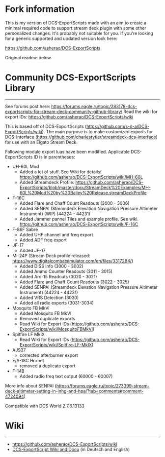 # Fork information

This is my version of DCS-ExportScripts made with an aim to create a
minimal required code to support stream deck plugin with some other
personalized changes. It's probably not suitable for you. If you're
looking for a generic supported and updated version look here:

https://github.com/asherao/DCS-ExportScripts

Original readme below.

# Community DCS-ExportScripts Library
---

See forums post here: https://forums.eagle.ru/topic/283178-dcs-exportscripts-for-stream-deck-community-github-library/
Read the wiki for export IDs: https://github.com/asherao/DCS-ExportScripts/wiki

This is based off of DCS-ExportScripts (https://github.com/s-d-a/DCS-ExportScripts/wiki). The main purpose is to make customized exports for DCS-Interface (https://github.com/charlestytler/streamdeck-dcs-interface) for use with an Elgato Stream Deck.

Following module export luas have been modified. Applicable DCS-ExportScripts ID is in parentheses:
- UH-60L Mod
  - Added a lot of stuff. See Wiki for details: https://github.com/asherao/DCS-ExportScripts/wiki/MH-60L
  - Added Streamdeck Profile: https://github.com/asherao/DCS-ExportScripts/blob/master/docu/StreamDeck%20Examples/MH-60L%20Mod%20by%20Bailey%20Release.streamDeckProfile
- F-16C
  - Added Flare and Chaff Count Readouts (3000 - 3006)
  - Added SENPAI (Streamdeck Elevation Navigation Pressure Altimeter Instrument) (WIP) (44224 - 44231)
  - Added Jammer pannel Tiles and example profile. See wiki. https://github.com/asherao/DCS-ExportScripts/wiki/F-16C
- F-86F Sabre
  - Added UHF channel and freq export
  - Added ADF freq export
- JF-17
  - Added JF-17
- Mi-24P (Stream Deck profile released: https://www.digitalcombatsimulator.com/en/files/3317284/)
  - Added DISS Info (3000 - 3002)
  - Added Ammo Counter Readouts (3011 - 3015)
  - Added Arc-15 Readouts (3020 - 3021)
  - Added Flare and Chaff Count Readouts (3022 - 3025)
  - Added SENPAI (Streamdeck Elevation Navigation Pressure Altimeter Instrument) (44224 - 44231)
  - Added VRS Detection (3030)
  - Added all radio exports (3031-3034)
- Mosquito FB MkVI
  - Added Mosquito FB MkVI
  - Removed duplicate exports
  - Read Wiki for Export IDs (https://github.com/asherao/DCS-ExportScripts/wiki/MosquitoFBMkVI)
- Spitfire LF MkIX
  - Read Wiki for Export IDs (https://github.com/asherao/DCS-ExportScripts/wiki/Spitfire-LF-MkIX)
- AJS37
  - corrected afterburner export
- F/A-18C Hornet
  - removed a duplicate export
- F-14B
  - Added radio freq text output (60000 - 60007)

More info about SENPAI (https://forums.eagle.ru/topic/273399-stream-deck-altimeter-setting-in-inhg-and-hpa/?tab=comments#comment-4724094)

Compatible with DCS World 2.7.6.13133

# Wiki
---
- https://github.com/asherao/DCS-ExportScripts/wiki
- [DCS-ExportScript Wiki and Docu](https://github.com/s-d-a/DCS-ExportScripts/wiki) (in Deutsch and English)
